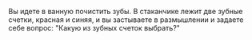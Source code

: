Вы идете в ванную почистить зубы. В стаканчике лежит две зубные счетки, красная и синяя, и вы застываете в размышлении и задаете себе вопрос: "Какую из зубных счеток выбрать?"